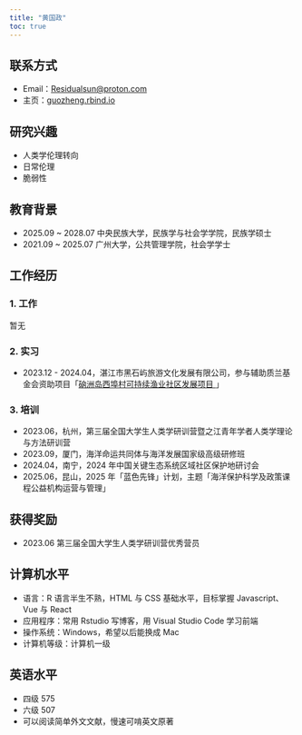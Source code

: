 ```yaml
---
title: "黄国政"
toc: true
---
```


## 联系方式

* Email：Residualsun@proton.com
* 主页：[guozheng.rbind.io](https://guozheng.rbind.io/)

## 研究兴趣

* 人类学伦理转向
* 日常伦理
* 脆弱性

## 教育背景

* 2025.09 ~ 2028.07 中央民族大学，民族学与社会学学院，民族学硕士
* 2021.09 ~ 2025.07 广州大学，公共管理学院，社会学学士

## 工作经历

### 1. 工作

暂无

### 2. 实习

* 2023.12 - 2024.04，湛江市黑石屿旅游文化发展有限公司，参与辅助质兰基金会资助项目「[硇洲岛西埠村可持续渔业社区发展项目
](https://www.izhilan.cn/project.jsp?id=1195)」

### 3. 培训

* 2023.06，杭州，第三届全国大学生人类学研训营暨之江青年学者人类学理论与方法研训营
* 2023.09，厦门，海洋命运共同体与海洋发展国家级高级研修班
* 2024.04，南宁，2024 年中国关键生态系统区域社区保护地研讨会
* 2025.06，昆山，2025 年「蓝色先锋」计划，主题「海洋保护科学及政策课程公益机构运营与管理」

## 获得奖励

* 2023.06 第三届全国大学生人类学研训营优秀营员

## 计算机水平

* 语言：R 语言半生不熟，HTML 与 CSS 基础水平，目标掌握 Javascript、Vue 与 React
* 应用程序：常用 Rstudio 写博客，用 Visual Studio Code 学习前端
* 操作系统：Windows，希望以后能换成 Mac
* 计算机等级：计算机一级

## 英语水平

* 四级 575
* 六级 507
* 可以阅读简单外文文献，慢速可啃英文原著